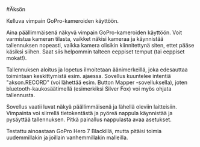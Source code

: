 #Äksön

Kelluva vimpain GoPro-kameroiden käyttöön.

Aina päällimmäisenä näkyvä vimpain GoPro-kameroiden käyttöön. Voit varmistua kameran tilasta, vaikket näkisi kameraa ja käynnistää tallennuksen nopeasti, vaikka kamera olisikin kiinnitettynä siten, ettet pääse käsiksi siihen. Saat siis helpommin talteen eeppiset temput (tai eeppiset mokat!).

Tallennuksen aloitus ja lopetus ilmoitetaan äänimerkeillä, joka edesauttaa toimintaan keskittymistä esim. ajaessa. Sovellus kuuntelee intentiä "akson.RECORD" (voi lähettää esim. Button Mapper -sovelluksella), joten bluetooth-kaukosäätimellä (esimerkiksi Silver Fox) voi myös ohjata tallennusta.

Sovellus vaatii luvat näkyä päällimmäisenä ja lähellä oleviin laitteisiin. Vimpainta voi siirrellä tietokentästä ja pyöreä nappula käynnistää ja pysäyttää tallennuksen. Pitkä painallus nappulasta avaa asetukset.

Testattu ainoastaan GoPro Hero 7 Blackillä, mutta pitäisi toimia uudemmillakin ja joillain vanhemmillakin malleilla.
